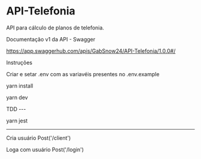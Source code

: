 # API-Telefonia
API para cálculo de planos de telefonia.

Documentação v1 da API - Swagger

https://app.swaggerhub.com/apis/GabSnow24/API-Telefonia/1.0.0#/

Instruções

Criar e setar .env com as variavéis presentes no .env.example

yarn install

yarn dev

TDD ---

yarn jest

--------

Cria usuário
Post('/client')

Loga com usuário
Post('/login')


